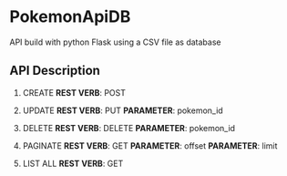# PokemonApiDB

API build with python Flask using a CSV file as database

## API Description

1. CREATE
	**REST VERB**: POST
	
2. UPDATE
	**REST VERB**: PUT
	**PARAMETER**: pokemon_id

3. DELETE
	**REST VERB**: DELETE
	**PARAMETER**: pokemon_id

4. PAGINATE
	**REST VERB**: GET
	**PARAMETER**: offset
	**PARAMETER**: limit

5. LIST ALL
	**REST VERB**: GET
